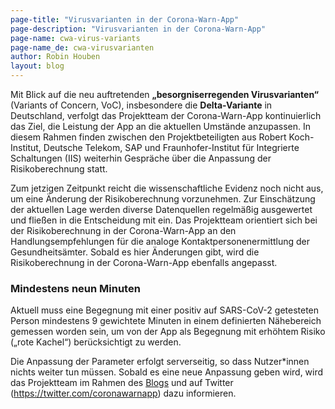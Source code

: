 ```yaml
---
page-title: "Virusvarianten in der Corona-Warn-App"
page-description: "Virusvarianten in der Corona-Warn-App"
page-name: cwa-virus-variants
page-name_de: cwa-virusvarianten
author: Robin Houben
layout: blog
---
```



Mit Blick auf die neu auftretenden **„besorgniserregenden Virusvarianten“** (Variants of Concern, VoC), insbesondere die **Delta-Variante** in Deutschland, verfolgt das Projektteam der Corona-Warn-App kontinuierlich das Ziel, die Leistung der App an die aktuellen Umstände anzupassen. In diesem Rahmen finden zwischen den Projektbeteiligten aus Robert Koch-Institut, Deutsche Telekom, SAP und Fraunhofer-Institut für Integrierte Schaltungen (IIS) weiterhin Gespräche über die Anpassung der Risikoberechnung statt.  

<!-- overview -->

Zum jetzigen Zeitpunkt reicht die wissenschaftliche Evidenz noch nicht aus, um eine Änderung der Risikoberechnung vorzunehmen. Zur Einschätzung der aktuellen Lage werden diverse Datenquellen regelmäßig ausgewertet und fließen in die Entscheidung mit ein. Das Projektteam orientiert sich bei der Risikoberechnung in der Corona-Warn-App an den Handlungsempfehlungen für die analoge Kontaktpersonenermittlung der Gesundheitsämter. Sobald es hier Änderungen gibt, wird die Risikoberechnung in der Corona-Warn-App ebenfalls angepasst.

### Mindestens neun Minuten

Aktuell muss eine Begegnung mit einer positiv auf SARS-CoV-2 getesteten Person mindestens 9 gewichtete Minuten in einem definierten Nähebereich gemessen worden sein, um von der App als Begegnung mit erhöhtem Risiko („rote Kachel“) berücksichtigt zu werden.

Die Anpassung der Parameter erfolgt serverseitig, so dass Nutzer*innen nichts weiter tun müssen. Sobald es eine neue Anpassung geben wird, wird das Projektteam im Rahmen des [Blogs](/de/blog/) und auf Twitter (https://twitter.com/coronawarnapp) dazu informieren.

